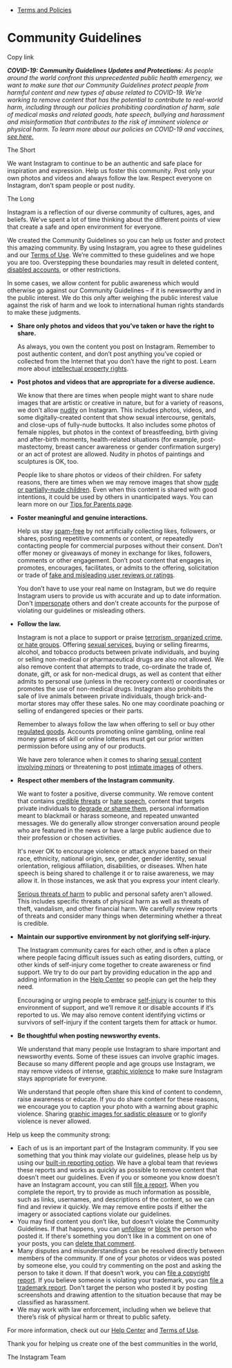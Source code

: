*   [Terms and Policies](https://help.instagram.com/1417489251945243/?helpref=breadcrumb)

Community Guidelines
====================

Copy link

_**COVID-19: Community Guidelines Updates and Protections:** As people around the world confront this unprecedented public health emergency, we want to make sure that our Community Guidelines protect people from harmful content and new types of abuse related to COVID-19. We’re working to remove content that has the potential to contribute to real-world harm, including through our policies prohibiting coordination of harm, sale of medical masks and related goods, hate speech, bullying and harassment and misinformation that contributes to the risk of imminent violence or physical harm. To learn more about our policies on COVID-19 and vaccines, [see here.](https://help.instagram.com/697825587576762?helpref=faq_content)_

The Short

We want Instagram to continue to be an authentic and safe place for inspiration and expression. Help us foster this community. Post only your own photos and videos and always follow the law. Respect everyone on Instagram, don’t spam people or post nudity.

The Long

Instagram is a reflection of our diverse community of cultures, ages, and beliefs. We’ve spent a lot of time thinking about the different points of view that create a safe and open environment for everyone.

We created the Community Guidelines so you can help us foster and protect this amazing community. By using Instagram, you agree to these guidelines and our [Terms of Use](https://www.instagram.com/legal/terms). We’re committed to these guidelines and we hope you are too. Overstepping these boundaries may result in deleted content, [disabled accounts](https://help.instagram.com/366993040048856?helpref=faq_content), or other restrictions.

In some cases, we allow content for public awareness which would otherwise go against our Community Guidelines – if it is newsworthy and in the public interest. We do this only after weighing the public interest value against the risk of harm and we look to international human rights standards to make these judgments.

*   **Share only photos and videos that you’ve taken or have the right to share.**
    
    As always, you own the content you post on Instagram. Remember to post authentic content, and don’t post anything you’ve copied or collected from the Internet that you don’t have the right to post. Learn more about [intellectual property rights](https://help.instagram.com/126382350847838?helpref=faq_content).
    
*   **Post photos and videos that are appropriate for a diverse audience.**
    
    We know that there are times when people might want to share nude images that are artistic or creative in nature, but for a variety of reasons, we don’t allow [nudity](https://l.instagram.com/?u=https%3A%2F%2Fwww.facebook.com%2Fcommunitystandards%2Fadult_nudity_sexual_activity&e=AT3DrpxfeRaq59nFrFFyEJ-fgSzmAxvn-Lxa9UbB3xamdZFWDFVi2tAeagw5FGlz8map_79JJCkvum878oJENE223j5lFRyk0-7HKbyu2f2C1X1_7Sy2tLieLffXNRlcSEp7NI_B4Hs2ZsgVqIvjGg) on Instagram. This includes photos, videos, and some digitally-created content that show sexual intercourse, genitals, and close-ups of fully-nude buttocks. It also includes some photos of female nipples, but photos in the context of breastfeeding, birth giving and after-birth moments, health-related situations (for example, post-mastectomy, breast cancer awareness or gender confirmation surgery) or an act of protest are allowed. Nudity in photos of paintings and sculptures is OK, too.
    
    People like to share photos or videos of their children. For safety reasons, there are times when we may remove images that show [nude or partially-nude children](https://l.instagram.com/?u=https%3A%2F%2Fwww.facebook.com%2Fcommunitystandards%2Fchild_nudity_sexual_exploitation&e=AT3DrpxfeRaq59nFrFFyEJ-fgSzmAxvn-Lxa9UbB3xamdZFWDFVi2tAeagw5FGlz8map_79JJCkvum878oJENE223j5lFRyk0-7HKbyu2f2C1X1_7Sy2tLieLffXNRlcSEp7NI_B4Hs2ZsgVqIvjGg). Even when this content is shared with good intentions, it could be used by others in unanticipated ways. You can learn more on our [Tips for Parents page](https://help.instagram.com/154475974694511/?helpref=faq_content).
    
*   **Foster meaningful and genuine interactions.**
    
    Help us stay [spam-free](https://l.instagram.com/?u=https%3A%2F%2Fwww.facebook.com%2Fcommunitystandards%2Fspam&e=AT3DrpxfeRaq59nFrFFyEJ-fgSzmAxvn-Lxa9UbB3xamdZFWDFVi2tAeagw5FGlz8map_79JJCkvum878oJENE223j5lFRyk0-7HKbyu2f2C1X1_7Sy2tLieLffXNRlcSEp7NI_B4Hs2ZsgVqIvjGg) by not artificially collecting likes, followers, or shares, posting repetitive comments or content, or repeatedly contacting people for commercial purposes without their consent. Don’t offer money or giveaways of money in exchange for likes, followers, comments or other engagement. Don’t post content that engages in, promotes, encourages, facilitates, or admits to the offering, solicitation or trade of [fake and misleading user reviews or ratings](https://l.instagram.com/?u=https%3A%2F%2Fwww.facebook.com%2Fcommunitystandards%2Ffraud_deception&e=AT3DrpxfeRaq59nFrFFyEJ-fgSzmAxvn-Lxa9UbB3xamdZFWDFVi2tAeagw5FGlz8map_79JJCkvum878oJENE223j5lFRyk0-7HKbyu2f2C1X1_7Sy2tLieLffXNRlcSEp7NI_B4Hs2ZsgVqIvjGg).
    
    You don’t have to use your real name on Instagram, but we do require Instagram users to provide us with accurate and up to date information. Don't [impersonate](https://l.instagram.com/?u=https%3A%2F%2Fwww.facebook.com%2Fcommunitystandards%2Fmisrepresentation&e=AT3DrpxfeRaq59nFrFFyEJ-fgSzmAxvn-Lxa9UbB3xamdZFWDFVi2tAeagw5FGlz8map_79JJCkvum878oJENE223j5lFRyk0-7HKbyu2f2C1X1_7Sy2tLieLffXNRlcSEp7NI_B4Hs2ZsgVqIvjGg) others and don't create accounts for the purpose of violating our guidelines or misleading others.
    
*   **Follow the law.**
    
    Instagram is not a place to support or praise [terrorism, organized crime, or hate groups](https://l.instagram.com/?u=https%3A%2F%2Fwww.facebook.com%2Fcommunitystandards%2Fdangerous_individuals_organizations&e=AT3DrpxfeRaq59nFrFFyEJ-fgSzmAxvn-Lxa9UbB3xamdZFWDFVi2tAeagw5FGlz8map_79JJCkvum878oJENE223j5lFRyk0-7HKbyu2f2C1X1_7Sy2tLieLffXNRlcSEp7NI_B4Hs2ZsgVqIvjGg). Offering [sexual services](https://l.instagram.com/?u=https%3A%2F%2Fwww.facebook.com%2Fcommunitystandards%2Fsexual_solicitation&e=AT3DrpxfeRaq59nFrFFyEJ-fgSzmAxvn-Lxa9UbB3xamdZFWDFVi2tAeagw5FGlz8map_79JJCkvum878oJENE223j5lFRyk0-7HKbyu2f2C1X1_7Sy2tLieLffXNRlcSEp7NI_B4Hs2ZsgVqIvjGg), buying or selling firearms, alcohol, and tobacco products between private individuals, and buying or selling non-medical or pharmaceutical drugs are also not allowed. We also remove content that attempts to trade, co-ordinate the trade of, donate, gift, or ask for non-medical drugs, as well as content that either admits to personal use (unless in the recovery context) or coordinates or promotes the use of non-medical drugs. Instagram also prohibits the sale of live animals between private individuals, though brick-and-mortar stores may offer these sales. No one may coordinate poaching or selling of endangered species or their parts.
    
    Remember to always follow the law when offering to sell or buy other [regulated goods](https://l.instagram.com/?u=https%3A%2F%2Fwww.facebook.com%2Fcommunitystandards%2Fregulated_goods&e=AT3DrpxfeRaq59nFrFFyEJ-fgSzmAxvn-Lxa9UbB3xamdZFWDFVi2tAeagw5FGlz8map_79JJCkvum878oJENE223j5lFRyk0-7HKbyu2f2C1X1_7Sy2tLieLffXNRlcSEp7NI_B4Hs2ZsgVqIvjGg). Accounts promoting online gambling, online real money games of skill or online lotteries must get our prior written permission before using any of our products.
    
    We have zero tolerance when it comes to sharing [sexual content involving minors](https://l.instagram.com/?u=https%3A%2F%2Fwww.facebook.com%2Fcommunitystandards%2Fchild_nudity_sexual_exploitation&e=AT3DrpxfeRaq59nFrFFyEJ-fgSzmAxvn-Lxa9UbB3xamdZFWDFVi2tAeagw5FGlz8map_79JJCkvum878oJENE223j5lFRyk0-7HKbyu2f2C1X1_7Sy2tLieLffXNRlcSEp7NI_B4Hs2ZsgVqIvjGg) or threatening to post [intimate images](https://l.instagram.com/?u=https%3A%2F%2Fwww.facebook.com%2Fcommunitystandards%2Fsexual_exploitation_adults&e=AT3DrpxfeRaq59nFrFFyEJ-fgSzmAxvn-Lxa9UbB3xamdZFWDFVi2tAeagw5FGlz8map_79JJCkvum878oJENE223j5lFRyk0-7HKbyu2f2C1X1_7Sy2tLieLffXNRlcSEp7NI_B4Hs2ZsgVqIvjGg) of others.
    
*   **Respect other members of the Instagram community.**
    
    We want to foster a positive, diverse community. We remove content that contains [credible threats](https://l.instagram.com/?u=https%3A%2F%2Fwww.facebook.com%2Fcommunitystandards%2Fcredible_violence&e=AT3DrpxfeRaq59nFrFFyEJ-fgSzmAxvn-Lxa9UbB3xamdZFWDFVi2tAeagw5FGlz8map_79JJCkvum878oJENE223j5lFRyk0-7HKbyu2f2C1X1_7Sy2tLieLffXNRlcSEp7NI_B4Hs2ZsgVqIvjGg) or [hate speech](https://l.instagram.com/?u=https%3A%2F%2Fwww.facebook.com%2Fcommunitystandards%2Fhate_speech&e=AT3DrpxfeRaq59nFrFFyEJ-fgSzmAxvn-Lxa9UbB3xamdZFWDFVi2tAeagw5FGlz8map_79JJCkvum878oJENE223j5lFRyk0-7HKbyu2f2C1X1_7Sy2tLieLffXNRlcSEp7NI_B4Hs2ZsgVqIvjGg), content that targets private individuals to [degrade or shame them](https://l.instagram.com/?u=https%3A%2F%2Fwww.facebook.com%2Fcommunitystandards%2Fbullying&e=AT3DrpxfeRaq59nFrFFyEJ-fgSzmAxvn-Lxa9UbB3xamdZFWDFVi2tAeagw5FGlz8map_79JJCkvum878oJENE223j5lFRyk0-7HKbyu2f2C1X1_7Sy2tLieLffXNRlcSEp7NI_B4Hs2ZsgVqIvjGg), personal information meant to blackmail or harass someone, and repeated unwanted messages. We do generally allow stronger conversation around people who are featured in the news or have a large public audience due to their profession or chosen activities.
    
    It's never OK to encourage violence or attack anyone based on their race, ethnicity, national origin, sex, gender, gender identity, sexual orientation, religious affiliation, disabilities, or diseases. When hate speech is being shared to challenge it or to raise awareness, we may allow it. In those instances, we ask that you express your intent clearly.
    
    [Serious threats of harm](https://l.instagram.com/?u=https%3A%2F%2Fwww.facebook.com%2Fcommunitystandards%2Fcredible_violence&e=AT3DrpxfeRaq59nFrFFyEJ-fgSzmAxvn-Lxa9UbB3xamdZFWDFVi2tAeagw5FGlz8map_79JJCkvum878oJENE223j5lFRyk0-7HKbyu2f2C1X1_7Sy2tLieLffXNRlcSEp7NI_B4Hs2ZsgVqIvjGg) to public and personal safety aren't allowed. This includes specific threats of physical harm as well as threats of theft, vandalism, and other financial harm. We carefully review reports of threats and consider many things when determining whether a threat is credible.
    
*   **Maintain our supportive environment by not glorifying self-injury.**
    
    The Instagram community cares for each other, and is often a place where people facing difficult issues such as eating disorders, cutting, or other kinds of self-injury come together to create awareness or find support. We try to do our part by providing education in the app and adding information in the [Help Center](https://help.instagram.com/) so people can get the help they need.
    
    Encouraging or urging people to embrace [self-injury](https://l.instagram.com/?u=https%3A%2F%2Fwww.facebook.com%2Fcommunitystandards%2Fsuicide_self_injury_violence&e=AT3DrpxfeRaq59nFrFFyEJ-fgSzmAxvn-Lxa9UbB3xamdZFWDFVi2tAeagw5FGlz8map_79JJCkvum878oJENE223j5lFRyk0-7HKbyu2f2C1X1_7Sy2tLieLffXNRlcSEp7NI_B4Hs2ZsgVqIvjGg) is counter to this environment of support, and we’ll remove it or disable accounts if it’s reported to us. We may also remove content identifying victims or survivors of self-injury if the content targets them for attack or humor.
    
*   **Be thoughtful when posting newsworthy events.**
    
    We understand that many people use Instagram to share important and newsworthy events. Some of these issues can involve graphic images. Because so many different people and age groups use Instagram, we may remove videos of intense, [graphic violence](https://l.instagram.com/?u=https%3A%2F%2Fwww.facebook.com%2Fcommunitystandards%2Fgraphic_violence&e=AT3DrpxfeRaq59nFrFFyEJ-fgSzmAxvn-Lxa9UbB3xamdZFWDFVi2tAeagw5FGlz8map_79JJCkvum878oJENE223j5lFRyk0-7HKbyu2f2C1X1_7Sy2tLieLffXNRlcSEp7NI_B4Hs2ZsgVqIvjGg) to make sure Instagram stays appropriate for everyone.
    
    We understand that people often share this kind of content to condemn, raise awareness or educate. If you do share content for these reasons, we encourage you to caption your photo with a warning about graphic violence. Sharing [graphic images for sadistic pleasure](https://l.instagram.com/?u=https%3A%2F%2Fwww.facebook.com%2Fcommunitystandards%2Fcruel_insensitive&e=AT3DrpxfeRaq59nFrFFyEJ-fgSzmAxvn-Lxa9UbB3xamdZFWDFVi2tAeagw5FGlz8map_79JJCkvum878oJENE223j5lFRyk0-7HKbyu2f2C1X1_7Sy2tLieLffXNRlcSEp7NI_B4Hs2ZsgVqIvjGg) or to glorify violence is never allowed.
    

Help us keep the community strong:

*   Each of us is an important part of the Instagram community. If you see something that you think may violate our guidelines, please help us by using our [built-in reporting option](https://help.instagram.com/165828726894770?helpref=faq_content). We have a global team that reviews these reports and works as quickly as possible to remove content that doesn’t meet our guidelines. Even if you or someone you know doesn’t have an Instagram account, you can still [file a report](https://help.instagram.com/contact/383679321740945). When you complete the report, try to provide as much information as possible, such as links, usernames, and descriptions of the content, so we can find and review it quickly. We may remove entire posts if either the imagery or associated captions violate our guidelines.
*   You may find content you don’t like, but doesn’t violate the Community Guidelines. If that happens, you can [unfollow](https://help.instagram.com/286340048138725?helpref=faq_content) or [block](https://help.instagram.com/426700567389543/?helpref=faq_content) the person who posted it. If there's something you don't like in a comment on one of your posts, you can [delete that comment](https://help.instagram.com/289098941190483?helpref=faq_content).
*   Many disputes and misunderstandings can be resolved directly between members of the community. If one of your photos or videos was posted by someone else, you could try commenting on the post and asking the person to take it down. If that doesn’t work, you can [file a copyright report](https://help.instagram.com/126382350847838?helpref=faq_content). If you believe someone is violating your trademark, you can [file a trademark report](https://help.instagram.com/222826637847963?helpref=faq_content). Don't target the person who posted it by posting screenshots and drawing attention to the situation because that may be classified as harassment.
*   We may work with law enforcement, including when we believe that there’s risk of physical harm or threat to public safety.

For more information, check out our [Help Center](https://help.instagram.com/) and [Terms of Use](https://l.instagram.com/?u=http%3A%2F%2Finstagram.com%2Flegal%2Fterms%2F%23&e=AT3DrpxfeRaq59nFrFFyEJ-fgSzmAxvn-Lxa9UbB3xamdZFWDFVi2tAeagw5FGlz8map_79JJCkvum878oJENE223j5lFRyk0-7HKbyu2f2C1X1_7Sy2tLieLffXNRlcSEp7NI_B4Hs2ZsgVqIvjGg).

Thank you for helping us create one of the best communities in the world,

The Instagram Team